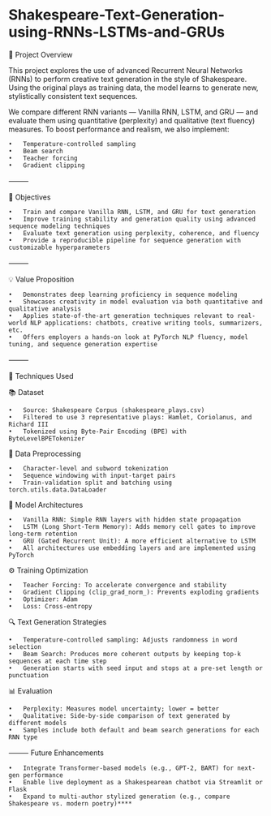 # Shakespeare-Text-Generation-using-RNNs-LSTMs-and-GRUs

📌 Project Overview

This project explores the use of advanced Recurrent Neural Networks (RNNs) to perform creative text generation in the style of Shakespeare. Using the original plays as training data, the model learns to generate new, stylistically consistent text sequences.

We compare different RNN variants — Vanilla RNN, LSTM, and GRU — and evaluate them using quantitative (perplexity) and qualitative (text fluency) measures. To boost performance and realism, we also implement:

	•	Temperature-controlled sampling
	•	Beam search
	•	Teacher forcing
	•	Gradient clipping

⸻

🎯 Objectives

	•	Train and compare Vanilla RNN, LSTM, and GRU for text generation
	•	Improve training stability and generation quality using advanced sequence modeling techniques
	•	Evaluate text generation using perplexity, coherence, and fluency
	•	Provide a reproducible pipeline for sequence generation with customizable hyperparameters

⸻

💡 Value Proposition

	•	Demonstrates deep learning proficiency in sequence modeling
	•	Showcases creativity in model evaluation via both quantitative and qualitative analysis
	•	Applies state-of-the-art generation techniques relevant to real-world NLP applications: chatbots, creative writing tools, summarizers, etc.
	•	Offers employers a hands-on look at PyTorch NLP fluency, model tuning, and sequence generation expertise

⸻

🧪 Techniques Used

📚 Dataset

	•	Source: Shakespeare Corpus (shakespeare_plays.csv)
	•	Filtered to use 3 representative plays: Hamlet, Coriolanus, and Richard III
	•	Tokenized using Byte-Pair Encoding (BPE) with ByteLevelBPETokenizer

🧼 Data Preprocessing

	•	Character-level and subword tokenization
	•	Sequence windowing with input-target pairs
	•	Train-validation split and batching using torch.utils.data.DataLoader

🧠 Model Architectures

	•	Vanilla RNN: Simple RNN layers with hidden state propagation
	•	LSTM (Long Short-Term Memory): Adds memory cell gates to improve long-term retention
	•	GRU (Gated Recurrent Unit): A more efficient alternative to LSTM
	•	All architectures use embedding layers and are implemented using PyTorch

⚙️ Training Optimization

	•	Teacher Forcing: To accelerate convergence and stability
	•	Gradient Clipping (clip_grad_norm_): Prevents exploding gradients
	•	Optimizer: Adam
	•	Loss: Cross-entropy

🔍 Text Generation Strategies

	•	Temperature-controlled sampling: Adjusts randomness in word selection
	•	Beam Search: Produces more coherent outputs by keeping top-k sequences at each time step
	•	Generation starts with seed input and stops at a pre-set length or punctuation

📊 Evaluation

	•	Perplexity: Measures model uncertainty; lower = better
	•	Qualitative: Side-by-side comparison of text generated by different models
	•	Samples include both default and beam search generations for each RNN type

⸻
Future Enhancements

	•	Integrate Transformer-based models (e.g., GPT-2, BART) for next-gen performance
	•	Enable live deployment as a Shakespearean chatbot via Streamlit or Flask
	•	Expand to multi-author stylized generation (e.g., compare Shakespeare vs. modern poetry)****
